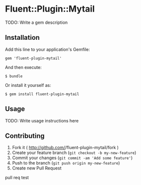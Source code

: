 # Fluent::Plugin::Mytail

TODO: Write a gem description

## Installation

Add this line to your application's Gemfile:

    gem 'fluent-plugin-mytail'

And then execute:

    $ bundle

Or install it yourself as:

    $ gem install fluent-plugin-mytail

## Usage

TODO: Write usage instructions here

## Contributing

1. Fork it ( http://github.com/<my-github-username>/fluent-plugin-mytail/fork )
2. Create your feature branch (`git checkout -b my-new-feature`)
3. Commit your changes (`git commit -am 'Add some feature'`)
4. Push to the branch (`git push origin my-new-feature`)
5. Create new Pull Request

pull req test
